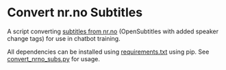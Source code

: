 Convert nr.no Subtitles
=======================

A script converting [subtitles from nr.no](https://www.nr.no/~plison/pdfs/cl/slt2016.pdf) (OpenSubtitles with added speaker change tags) for use in chatbot training.

All dependencies can be installed using [requirements.txt](./requirements.txt) using pip. See [convert_nrno_subs.py](./convert_nrno_subs.py) for usage.
